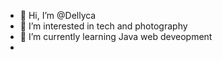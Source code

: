 - 👋 Hi, I’m @Dellyca
- 👀 I’m interested in tech and photography
- 🌱 I’m currently learning Java web deveopment
- 

<!---
Dellyca/Dellyca is a ✨ special ✨ repository because its `README.md` (this file) appears on your GitHub profile.
You can click the Preview link to take a look at your changes.
--->
